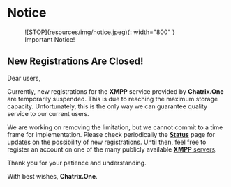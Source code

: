 # Notice
<figure markdown>
  ![STOP](resources/img/notice.jpeg){: width="800" }
  <figcaption>Important Notice!</figcaption>
</figure>

## New Registrations Are Closed!

Dear users,

Currently, new registrations for the **XMPP** service provided by **Chatrix.One** are temporarily suspended. This is due to reaching the maximum storage capacity. Unfortunately, this is the only way we can guarantee quality service to our current users.

We are working on removing the limitation, but we cannot commit to a time frame for implementation. Please check periodically the [**Status**](https://docs.chatrix.one/en/status/#account-registrations) page for updates on the possibility of new registrations. Until then, feel free to register an account on one of the many publicly available [**XMPP** servers](https://docs.chatrix.one/en/faq/#lists-of-free-xmpp-servers).

Thank you for your patience and understanding.

With best wishes, **Chatrix.One**.
